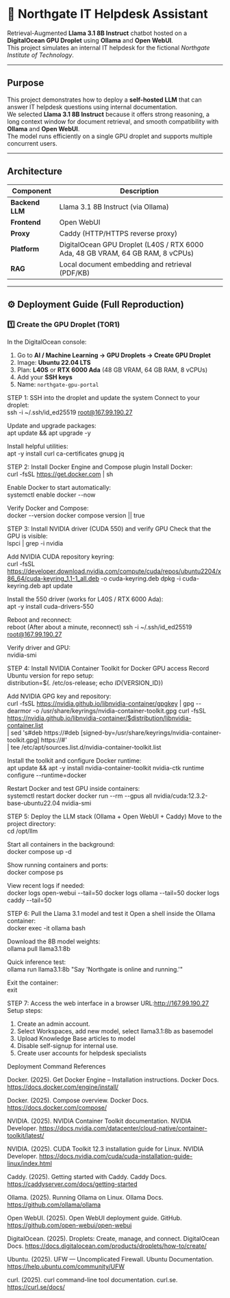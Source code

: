 # 🧠 Northgate IT Helpdesk Assistant

Retrieval-Augmented **Llama 3.1 8B Instruct** chatbot hosted on a **DigitalOcean GPU Droplet** using **Ollama** and **Open WebUI**.  
This project simulates an internal IT helpdesk for the fictional *Northgate Institute of Technology*.

---

## Purpose

This project demonstrates how to deploy a **self-hosted LLM** that can answer IT helpdesk questions using internal documentation.  
We selected **Llama 3.1 8B Instruct** because it offers strong reasoning, a long context window for document retrieval, and smooth compatibility with **Ollama** and **Open WebUI**.  
The model runs efficiently on a single GPU droplet and supports multiple concurrent users.

---

## Architecture

| Component | Description |
|------------|-------------|
| **Backend LLM** | Llama 3.1 8B Instruct (via Ollama) |
| **Frontend** | Open WebUI |
| **Proxy** | Caddy (HTTP/HTTPS reverse proxy) |
| **Platform** | DigitalOcean GPU Droplet (L40S / RTX 6000 Ada, 48 GB VRAM, 64 GB RAM, 8 vCPUs) |
| **RAG** | Local document embedding and retrieval (PDF/KB) |

---

## ⚙️ Deployment Guide (Full Reproduction)

### 1️⃣ Create the GPU Droplet (TOR1)

In the DigitalOcean console:  
1. Go to **AI / Machine Learning → GPU Droplets → Create GPU Droplet**  
2. Image: **Ubuntu 22.04 LTS**  
3. Plan: **L40S** or **RTX 6000 Ada** (48 GB VRAM, 64 GB RAM, 8 vCPUs)  
4. Add your **SSH keys**   
5. Name: `northgate-gpu-portal`  

STEP 1: SSH into the droplet and update the system
Connect to your droplet:  
ssh -i ~/.ssh/id_ed25519 root@167.99.190.27

Update and upgrade packages:  
apt update && apt upgrade -y

Install helpful utilities:  
apt -y install curl ca-certificates gnupg jq



STEP 2: Install Docker Engine and Compose plugin
Install Docker:  
curl -fsSL https://get.docker.com | sh

Enable Docker to start automatically:  
systemctl enable docker --now

Verify Docker and Compose:  
docker --version
docker compose version || true


STEP 3: Install NVIDIA driver (CUDA 550) and verify GPU
Check that the GPU is visible:  
lspci | grep -i nvidia

Add NVIDIA CUDA repository keyring:  
curl -fsSL https://developer.download.nvidia.com/compute/cuda/repos/ubuntu2204/x86_64/cuda-keyring_1.1-1_all.deb -o cuda-keyring.deb
dpkg -i cuda-keyring.deb
apt update

Install the 550 driver (works for L40S / RTX 6000 Ada):  
apt -y install cuda-drivers-550

Reboot and reconnect:  
reboot
(After about a minute, reconnect)
ssh -i ~/.ssh/id_ed25519 root@167.99.190.27

Verify driver and GPU:  
nvidia-smi

STEP 4: Install NVIDIA Container Toolkit for Docker GPU access
Record Ubuntu version for repo setup:  
distribution=$(. /etc/os-release; echo ${ID}${VERSION_ID})

Add NVIDIA GPG key and repository:  
curl -fsSL https://nvidia.github.io/libnvidia-container/gpgkey | gpg --dearmor -o /usr/share/keyrings/nvidia-container-toolkit.gpg
curl -fsSL https://nvidia.github.io/libnvidia-container/$distribution/libnvidia-container.list \
 | sed 's#deb https://#deb [signed-by=/usr/share/keyrings/nvidia-container-toolkit.gpg] https://#' \
 | tee /etc/apt/sources.list.d/nvidia-container-toolkit.list

Install the toolkit and configure Docker runtime:  
apt update && apt -y install nvidia-container-toolkit
nvidia-ctk runtime configure --runtime=docker

Restart Docker and test GPU inside containers:  
systemctl restart docker
docker run --rm --gpus all nvidia/cuda:12.3.2-base-ubuntu22.04 nvidia-smi

STEP 5: Deploy the LLM stack (Ollama + Open WebUI + Caddy)
Move to the project directory:  
cd /opt/llm

Start all containers in the background:  
docker compose up -d

Show running containers and ports:  
docker compose ps

View recent logs if needed:  
docker logs open-webui --tail=50
docker logs ollama --tail=50
docker logs caddy --tail=50

STEP 6: Pull the Llama 3.1 model and test it
Open a shell inside the Ollama container:  
docker exec -it ollama bash

Download the 8B model weights:  
ollama pull llama3.1:8b

Quick inference test:  
ollama run llama3.1:8b "Say 'Northgate is online and running.'"

Exit the container:  
exit



STEP 7: Access the web interface in a browser
URL:http://167.99.190.27
Setup steps:
1. Create an admin account.
2. Select Workspaces, add new model, select llama3.1:8b as basemodel
3. Upload Knowledge Base articles to model
4. Disable self-signup for internal use.
5. Create user accounts for helpdesk specialists


Deployment Command References

Docker. (2025). Get Docker Engine – Installation instructions. Docker Docs. https://docs.docker.com/engine/install/

Docker. (2025). Compose overview. Docker Docs. https://docs.docker.com/compose/

NVIDIA. (2025). NVIDIA Container Toolkit documentation. NVIDIA Developer. https://docs.nvidia.com/datacenter/cloud-native/container-toolkit/latest/

NVIDIA. (2025). CUDA Toolkit 12.3 installation guide for Linux. NVIDIA Developer. https://docs.nvidia.com/cuda/cuda-installation-guide-linux/index.html

Caddy. (2025). Getting started with Caddy. Caddy Docs. https://caddyserver.com/docs/getting-started

Ollama. (2025). Running Ollama on Linux. Ollama Docs. https://github.com/ollama/ollama

Open WebUI. (2025). Open WebUI deployment guide. GitHub. https://github.com/open-webui/open-webui

DigitalOcean. (2025). Droplets: Create, manage, and connect. DigitalOcean Docs. https://docs.digitalocean.com/products/droplets/how-to/create/

Ubuntu. (2025). UFW — Uncomplicated Firewall. Ubuntu Documentation. https://help.ubuntu.com/community/UFW

curl. (2025). curl command-line tool documentation. curl.se. https://curl.se/docs/
